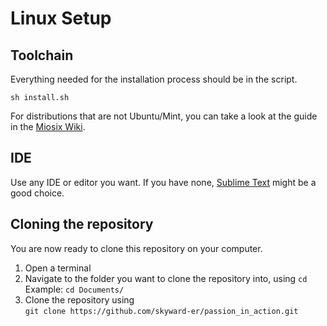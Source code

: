 # Linux Setup

## Toolchain

Everything needed for the installation process should be in the script.

```
sh install.sh
```

For distributions that are not Ubuntu/Mint, you can take a look at the guide in the [Miosix Wiki](<https://miosix.org/wiki/index.php?title=Linux_Quick_Start>).

## IDE
Use any IDE or editor you want. If you have none, [Sublime Text](https://www.sublimetext.com/) might be a good choice.

## Cloning the repository
You are now ready to clone this repository on your computer.
1. Open a terminal
2. Navigate to the folder you want to clone the repository into, using `cd`  
Example: `cd Documents/`
3. Clone the repository using  
`git clone https://github.com/skyward-er/passion_in_action.git`

